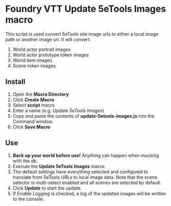 # Foundry VTT Update 5eTools Images macro

This script is used convert 5eTools site image urls to either a local image path or another image url. It will convert:
1. World actor portrait images
2. World actor prototype token images
3. World item images
4. Scene token images

## Install

1. Open the **Macro Directory**
2. Click **Create Macro**
3. Select **script** macro
4. Enter a name (e.g. *Update 5eTools Images*)
5. Copy and paste the contents of **update-5etools-images.js** into the Command window.
6. Click **Save Macro**

## Use

1. **Back up your world before use!** Anything can happen when mucking with the db.
2. Execute the **Update 5eTools Images** macro.
3. The default settings have everything selected and configured to translate from 5eTools URLs to local image data. Note that the scene selector is multi-select enabled and all scenes are selected by default.
4. Click **Update** to start the update.
5. If *Enable Logging* is checked, a log of the updated images will be written to the console.
